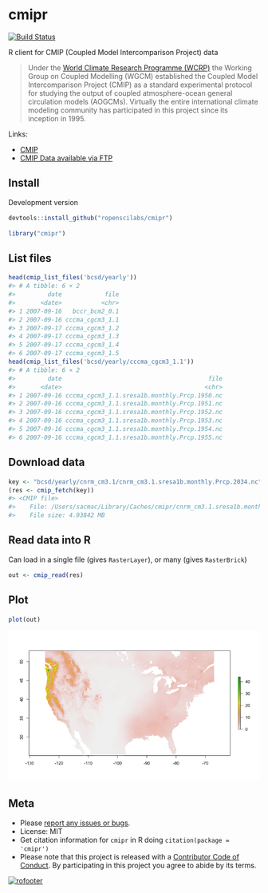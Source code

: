 cmipr
====



[![Build Status](https://travis-ci.org/ropenscilabs/cmipr.svg?branch=master)](https://travis-ci.org/ropenscilabs/cmipr)

R client for CMIP (Coupled Model Intercomparison Project) data

> Under the [World Climate Research Programme (WCRP)](https://www.wcrp-climate.org/) the Working Group on Coupled Modelling (WGCM) established the Coupled Model Intercomparison Project (CMIP) as a standard experimental protocol for studying the output of coupled atmosphere-ocean general circulation models (AOGCMs). Virtually the entire international climate modeling community has participated in this project since its inception in 1995.

Links:

* [CMIP](http://cmipr-pcmdi.llnl.gov/)
* [CMIP Data available via FTP](http://gdo-dcp.ucllnl.org/downscaled_cmip_projections/dcpInterface.html#Projections:%20Complete%20Archives)

## Install

Development version


```r
devtools::install_github("ropenscilabs/cmipr")
```


```r
library("cmipr")
```

## List files


```r
head(cmip_list_files('bcsd/yearly'))
#> # A tibble: 6 × 2
#>         date            file
#>       <date>           <chr>
#> 1 2007-09-16   bccr_bcm2_0.1
#> 2 2007-09-16 cccma_cgcm3_1.1
#> 3 2007-09-17 cccma_cgcm3_1.2
#> 4 2007-09-17 cccma_cgcm3_1.3
#> 5 2007-09-17 cccma_cgcm3_1.4
#> 6 2007-09-17 cccma_cgcm3_1.5
head(cmip_list_files('bcsd/yearly/cccma_cgcm3_1.1'))
#> # A tibble: 6 × 2
#>         date                                         file
#>       <date>                                        <chr>
#> 1 2007-09-16 cccma_cgcm3_1.1.sresa1b.monthly.Prcp.1950.nc
#> 2 2007-09-16 cccma_cgcm3_1.1.sresa1b.monthly.Prcp.1951.nc
#> 3 2007-09-16 cccma_cgcm3_1.1.sresa1b.monthly.Prcp.1952.nc
#> 4 2007-09-16 cccma_cgcm3_1.1.sresa1b.monthly.Prcp.1953.nc
#> 5 2007-09-16 cccma_cgcm3_1.1.sresa1b.monthly.Prcp.1954.nc
#> 6 2007-09-16 cccma_cgcm3_1.1.sresa1b.monthly.Prcp.1955.nc
```

## Download data


```r
key <- "bcsd/yearly/cnrm_cm3.1/cnrm_cm3.1.sresa1b.monthly.Prcp.2034.nc"
(res <- cmip_fetch(key))
#> <CMIP file>
#>    File: /Users/sacmac/Library/Caches/cmipr/cnrm_cm3.1.sresa1b.monthly.Prcp.2034.nc
#>    File size: 4.93842 MB
```

## Read data into R

Can load in a single file (gives `RasterLayer`), or many (gives `RasterBrick`)


```r
out <- cmip_read(res)
```

## Plot


```r
plot(out)
```

![](inst/img/unnamed-chunk-7-1.png)


## Meta

* Please [report any issues or bugs](https://github.com/ropenscilabs/cmipr/issues).
* License: MIT
* Get citation information for `cmipr` in R doing `citation(package = 'cmipr')`
* Please note that this project is released with a [Contributor Code of Conduct](CONDUCT.md). By participating in this project you agree to abide by its terms.

[![rofooter](https://ropensci.org/public_images/github_footer.png)](https://ropensci.org)
